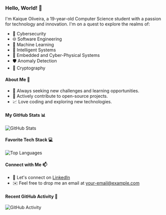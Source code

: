 ### Hello, World! 👋

I'm Kaique Oliveira, a 19-year-old Computer Science student with a passion for technology and innovation. I'm on a quest to explore the realms of:

- 👾 Cybersecurity
- 🌐 Software Engineering
- 🌟 Machine Learning
- 🌌 Intelligent Systems
- 🤖 Embedded and Cyber-Physical Systems
- 🛡️ Anomaly Detection
- 🔐 Cryptography

#### About Me 🚀

- 🎯 Always seeking new challenges and learning opportunities.
- 🌟 Actively contribute to open-source projects.
- 📈 Love coding and exploring new technologies.

#### My GitHub Stats 📊

![GitHub Stats](https://github-readme-stats.vercel.app/api?username=your-username&show_icons=true&theme=dark)

#### Favorite Tech Stack 💻

![Top Languages](https://github-readme-stats.vercel.app/api/top-langs/?username=your-username&layout=compact&theme=dark)

#### Connect with Me 📫

- 💼 Let's connect on [LinkedIn](https://www.linkedin.com/in/kaiqueso)
- ✉️ Feel free to drop me an email at [your-email@example.com](mailto:kaiquee.souzaoliveira@gmail.com)

#### Recent GitHub Activity 📆

![GitHub Activity](https://github-readme-streak-stats.herokuapp.com/?user=your-username&theme=dark)
